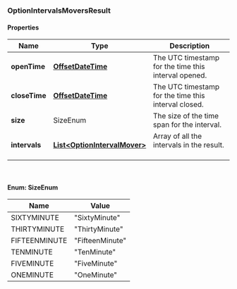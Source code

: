 
[//]: # (CLASS:OptionIntervalsMoversResult)

[//]: # (KIND:object)

### OptionIntervalsMoversResult

#### Properties

[//]: # (START_DEFINITION)

Name | Type | Description
------------ | ------------- | -------------
**openTime** | [**OffsetDateTime**](OffsetDateTime.md) | The UTC timestamp for the time this interval opened. &nbsp;
**closeTime** | [**OffsetDateTime**](OffsetDateTime.md) | The UTC timestamp for the time this interval closed. &nbsp;
**size** | SizeEnum | The size of the time span for the interval. &nbsp;
**intervals** | [**List&lt;OptionIntervalMover&gt;**](OptionIntervalMover.md) | Array of all the intervals in the result. &nbsp;

[//]: # (END_DEFINITION)


[//]: # (CONTAINED_CLASS:OffsetDateTime)


[//]: # (CONTAINED_CLASS:OffsetDateTime)


[//]: # (CONTAINED_CLASS:OptionIntervalMover)



<br/>

#### Enum: SizeEnum

Name | Value
---- | -----
SIXTYMINUTE | &quot;SixtyMinute&quot;
THIRTYMINUTE | &quot;ThirtyMinute&quot;
FIFTEENMINUTE | &quot;FifteenMinute&quot;
TENMINUTE | &quot;TenMinute&quot;
FIVEMINUTE | &quot;FiveMinute&quot;
ONEMINUTE | &quot;OneMinute&quot;




